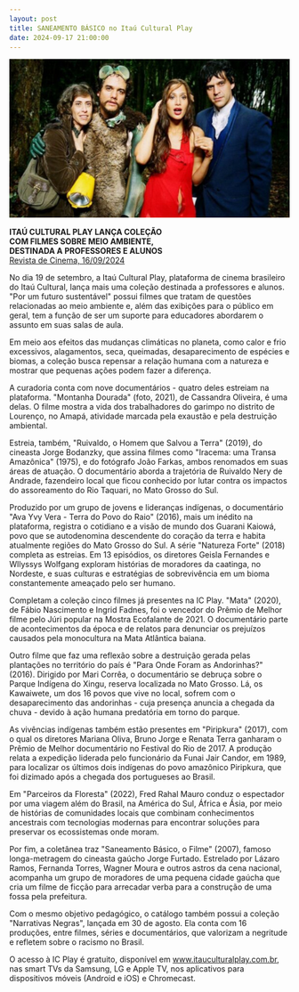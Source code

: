 ```yaml
---
layout: post
title: SANEAMENTO BÁSICO no Itaú Cultural Play
date: 2024-09-17 21:00:00
---
```

![](/uploads/sbof-quarteto.jpg)

**ITAÚ CULTURAL PLAY LANÇA COLEÇÃO**\
**COM FILMES SOBRE MEIO AMBIENTE,**\
**DESTINADA A PROFESSORES E ALUNOS**\
[Revista de Cinema, 16/09/2024](https://revistadecinema.com.br/2024/09/itau-cultural-play-lanca-colecao-com-filmes-sobre-meio-ambiente-destinada-a-professores-e-alunos/)


No dia 19 de setembro, a Itaú Cultural Play, plataforma de cinema brasileiro do Itaú Cultural, lança mais uma coleção destinada a professores e alunos. "Por um futuro sustentável" possui filmes que tratam de questões relacionadas ao meio ambiente e, além das exibições para o público em geral, tem a função de ser um suporte para educadores abordarem o assunto em suas salas de aula.

Em meio aos efeitos das mudanças climáticas no planeta, como calor e frio excessivos, alagamentos, seca, queimadas, desaparecimento de espécies e biomas, a coleção busca repensar a relação humana com a natureza e mostrar que pequenas ações podem fazer a diferença.

A curadoria conta com nove documentários - quatro deles estreiam na plataforma. "Montanha Dourada" (foto, 2021), de Cassandra Oliveira, é uma delas. O filme mostra a vida dos trabalhadores do garimpo no distrito de Lourenço, no Amapá, atividade marcada pela exaustão e pela destruição ambiental.

Estreia, também, "Ruivaldo, o Homem que Salvou a Terra" (2019), do cineasta Jorge Bodanzky, que assina filmes como "Iracema: uma Transa Amazônica" (1975), e do fotógrafo João Farkas, ambos renomados em suas áreas de atuação. O documentário aborda a trajetória de Ruivaldo Nery de Andrade, fazendeiro local que ficou conhecido por lutar contra os impactos do assoreamento do Rio Taquari, no Mato Grosso do Sul.

Produzido por um grupo de jovens e lideranças indígenas, o documentário "Ava Yvy Vera - Terra do Povo do Raio" (2016), mais um inédito na plataforma, registra o cotidiano e a visão de mundo dos Guarani Kaiowá, povo que se autodenomina descendente do coração da terra e habita atualmente regiões do Mato Grosso do Sul. A série "Natureza Forte" (2018) completa as estreias. Em 13 episódios, os diretores Geisla Fernandes e Wllyssys Wolfgang exploram histórias de moradores da caatinga, no Nordeste, e suas culturas e estratégias de sobrevivência em um bioma constantemente ameaçado pelo ser humano.

Completam a coleção cinco filmes já presentes na IC Play. "Mata" (2020), de Fábio Nascimento e Ingrid Fadnes, foi o vencedor do Prêmio de Melhor filme pelo Júri popular na Mostra Ecofalante de 2021. O documentário parte de acontecimentos da época e de relatos para denunciar os prejuízos causados pela monocultura na Mata Atlântica baiana.

Outro filme que faz uma reflexão sobre a destruição gerada pelas plantações no território do país é "Para Onde Foram as Andorinhas?" (2016). Dirigido por Mari Corrêa, o documentário se debruça sobre o Parque Indígena do Xingu, reserva localizada no Mato Grosso. Lá, os Kawaiwete, um dos 16 povos que vive no local, sofrem com o desaparecimento das andorinhas - cuja presença anuncia a chegada da chuva - devido à ação humana predatória em torno do parque.

As vivências indígenas também estão presentes em "Piripkura" (2017), com o qual os diretores Mariana Oliva, Bruno Jorge e Renata Terra ganharam o Prêmio de Melhor documentário no Festival do Rio de 2017. A produção relata a expedição liderada pelo funcionário da Funai Jair Candor, em 1989, para localizar os últimos dois indígenas do povo amazônico Piripkura, que foi dizimado após a chegada dos portugueses ao Brasil.

Em "Parceiros da Floresta" (2022), Fred Rahal Mauro conduz o espectador por uma viagem além do Brasil, na América do Sul, África e Ásia, por meio de histórias de comunidades locais que combinam conhecimentos ancestrais com tecnologias modernas para encontrar soluções para preservar os ecossistemas onde moram.

Por fim, a coletânea traz "Saneamento Básico, o Filme" (2007), famoso longa-metragem do cineasta gaúcho Jorge Furtado. Estrelado por Lázaro Ramos, Fernanda Torres, Wagner Moura e outros astros da cena nacional, acompanha um grupo de moradores de uma pequena cidade gaúcha que cria um filme de ficção para arrecadar verba para a construção de uma fossa pela prefeitura.

Com o mesmo objetivo pedagógico, o catálogo também possui a coleção "Narrativas Negras", lançada em 30 de agosto. Ela conta com 16 produções, entre filmes, séries e documentários, que valorizam a negritude e refletem sobre o racismo no Brasil.

O acesso à IC Play é gratuito, disponível em www.itauculturalplay.com.br, nas smart TVs da Samsung, LG e Apple TV, nos aplicativos para dispositivos móveis (Android e iOS) e Chromecast.
